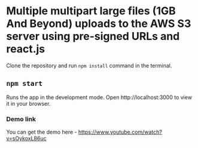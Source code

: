 # Multiple multipart large files (1GB And Beyond) uploads to the AWS S3 server using pre-signed URLs and react.js

Clone the repository and run `npm install` command in the terminal.

## `npm start`

Runs the app in the development mode.
Open http://localhost:3000 to view it in your browser.

### Demo link

You can get the demo here - https://www.youtube.com/watch?v=sOykoxL86uc
